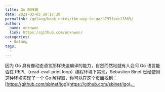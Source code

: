 ```yaml
---
title: Go 解释器
date: 2021-03-05 10:17:38
permalink: /golang/book-notes/the-way-to-go/0797feec23565/
author: 
  name: unknwon
  link: https://github.com/unknwon/
categories:
  - Golang
tags:
  - 
---
```


因为 Go 具有像动态语言那样快速编译的能力，自然而然地就有人会问 Go 语言能否在 REPL（read-eval-print loop）编程环境下实现。Sebastien Binet 已经使用这种环境实现了一个 Go 解释器，你可以在这个页面找到：[https://github.com/sbinet/igo](https://github.com/sbinet/igo)。
